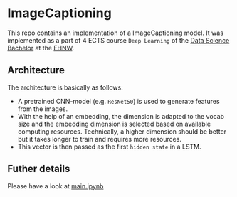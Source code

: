 # ImageCaptioning 

This repo contains an implementation of a ImageCaptioning model. It was implemented as a part of 4 ECTS course `Deep Learning` of the [Data Science Bachelor](https://www.fhnw.ch/de/studium/technik/data-science) at the [FHNW](www.fhnw.ch).

## Architecture

The architecture is basically as follows:
- A pretrained CNN-model (e.g. `ResNet50`) is used to generate features from the images.
- With the help of an embedding, the dimension is adapted to the vocab size and the embedding dimension is selected based on available computing resources. Technically, a higher dimension should be better but it takes longer to train and requires more resources.
- This vector is then passed as the first `hidden state` in a LSTM.

## Futher details
Please have a look at [main.ipynb](https://github.com/kenfus/ImageCaptioning/blob/master/main.ipynb)
